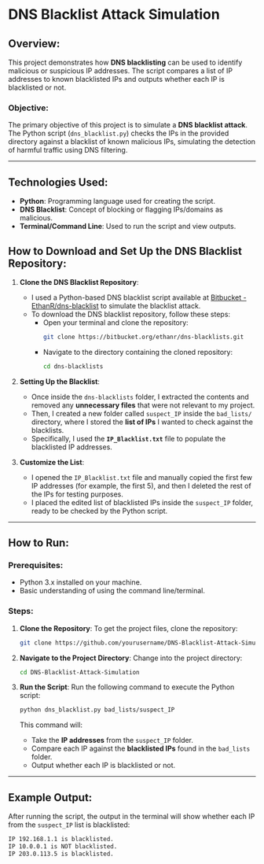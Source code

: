 # DNS Blacklist Attack Simulation

## Overview:
This project demonstrates how **DNS blacklisting** can be used to identify malicious or suspicious IP addresses. The script compares a list of IP addresses to known blacklisted IPs and outputs whether each IP is blacklisted or not.

### Objective:
The primary objective of this project is to simulate a **DNS blacklist attack**. The Python script (`dns_blacklist.py`) checks the IPs in the provided directory against a blacklist of known malicious IPs, simulating the detection of harmful traffic using DNS filtering.

---

## Technologies Used:
- **Python**: Programming language used for creating the script.
- **DNS Blacklist**: Concept of blocking or flagging IPs/domains as malicious.
- **Terminal/Command Line**: Used to run the script and view outputs.

## How to Download and Set Up the DNS Blacklist Repository:

1. **Clone the DNS Blacklist Repository**:
    - I used a Python-based DNS blacklist script available at [Bitbucket - EthanR/dns-blacklist](https://bitbucket.org/ethanr/dns-blacklists) to simulate the blacklist attack.
    - To download the DNS blacklist repository, follow these steps:
      - Open your terminal and clone the repository:
        ```bash
        git clone https://bitbucket.org/ethanr/dns-blacklists.git
        ```
      - Navigate to the directory containing the cloned repository:
        ```bash
        cd dns-blacklists
        ```

2. **Setting Up the Blacklist**:
    - Once inside the `dns-blacklists` folder, I extracted the contents and removed any **unnecessary files** that were not relevant to my project.
    - Then, I created a new folder called `suspect_IP` inside the `bad_lists/` directory, where I stored the **list of IPs** I wanted to check against the blacklists.
    - Specifically, I used the **`IP_Blacklist.txt`** file to populate the blacklisted IP addresses.

3. **Customize the List**:
    - I opened the `IP_Blacklist.txt` file and manually copied the first few IP addresses (for example, the first 5), and then I deleted the rest of the IPs for testing purposes.
    - I placed the edited list of blacklisted IPs inside the `suspect_IP` folder, ready to be checked by the Python script.

---

## How to Run:
### Prerequisites:
- Python 3.x installed on your machine.
- Basic understanding of using the command line/terminal.

### Steps:
1. **Clone the Repository**:
    To get the project files, clone the repository:
    ```bash
    git clone https://github.com/yourusername/DNS-Blacklist-Attack-Simulation.git
    ```

2. **Navigate to the Project Directory**:
    Change into the project directory:
    ```bash
    cd DNS-Blacklist-Attack-Simulation
    ```

3. **Run the Script**:
    Run the following command to execute the Python script:
    ```bash
    python dns_blacklist.py bad_lists/suspect_IP
    ```
    This command will:
    - Take the **IP addresses** from the `suspect_IP` folder.
    - Compare each IP against the **blacklisted IPs** found in the `bad_lists` folder.
    - Output whether each IP is blacklisted or not.

---

## Example Output:
After running the script, the output in the terminal will show whether each IP from the `suspect_IP` list is blacklisted:

```bash
IP 192.168.1.1 is blacklisted.
IP 10.0.0.1 is NOT blacklisted.
IP 203.0.113.5 is blacklisted.
